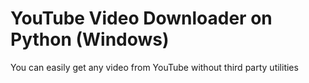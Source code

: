 # YouTube Video Downloader on Python (Windows)
You can easily get any video from YouTube without third party utilities

